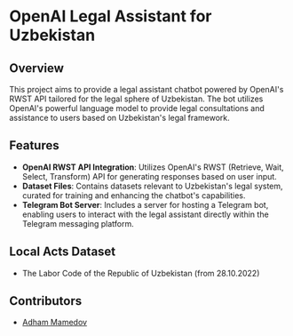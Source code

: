 # OpenAI Legal Assistant for Uzbekistan

## Overview

This project aims to provide a legal assistant chatbot powered by OpenAI's RWST API tailored for the legal sphere of Uzbekistan. The bot utilizes OpenAI's powerful language model to provide legal consultations and assistance to users based on Uzbekistan's legal framework.

## Features

- **OpenAI RWST API Integration**: Utilizes OpenAI's RWST (Retrieve, Wait, Select, Transform) API for generating responses based on user input.
- **Dataset Files**: Contains datasets relevant to Uzbekistan's legal system, curated for training and enhancing the chatbot's capabilities.
- **Telegram Bot Server**: Includes a server for hosting a Telegram bot, enabling users to interact with the legal assistant directly within the Telegram messaging platform.

## Local Acts Dataset

- The Labor Code of the Republic of Uzbekistan (from 28.10.2022)

## Contributors
- [Adham Mamedov](https://github.com/Adham-Mamedov)
